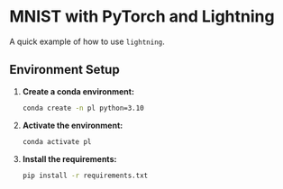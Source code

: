# MNIST with PyTorch and Lightning
A quick example of how to use ```lightning```. 
## Environment Setup

1. **Create a conda environment:**
    ```bash
    conda create -n pl python=3.10
    ```

2. **Activate the environment:**
    ```bash
    conda activate pl
    ```

3. **Install the requirements:**
    ```bash
    pip install -r requirements.txt
    ```